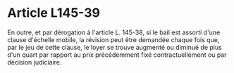 # Article L145-39

En outre, et par dérogation à l'article L. 145-38, si le bail est assorti d'une clause d'échelle mobile, la révision peut être demandée chaque fois que, par le jeu de cette clause, le loyer se trouve augmenté ou diminué de plus d'un quart par rapport au prix précédemment fixé contractuellement ou par décision judiciaire.
